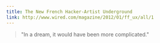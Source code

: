```yaml
---
title: The New French Hacker-Artist Underground
link: http://www.wired.com/magazine/2012/01/ff_ux/all/1
---
```


> "In a dream, it would have been more complicated."
